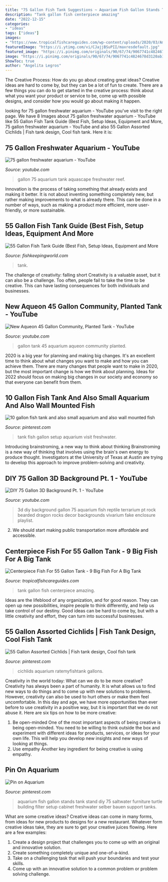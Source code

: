 ```yaml
---
title: "75 Gallon Fish Tank Suggestions ~ Aquarium Fish Gallon Stands Tank Stand Diy 75 Saltwater Furniture Turtle Building Filter Setup Cabinet Freshwater Selber Bauen Support Tanks"
description: "Tank gallon fish centerpiece amazing"
date: "2022-12-15"
categories:
- "ideas"
tags: ["ideas"]
images:
- "https://www.tropicalfishcareguides.com/wp-content/uploads/2020/03/Amazing-Ideas-For-Centerpiece-Fish-For-A-55-Gallon-Tank.jpg"
featuredImage: "https://i.ytimg.com/vi/CJajjBSuPII/maxresdefault.jpg"
featured_image: "https://i.pinimg.com/originals/90/67/74/9067741c4824678d3120ab189ccf2163.jpg"
image: "https://i.pinimg.com/originals/90/67/74/9067741c4824678d3120ab189ccf2163.jpg"
ShowToc: true
author: "Angelita Legros"
---
```



The Creative Process: How do you go about creating great ideas?
Creative ideas are hard to come by, but they can be a lot of fun to create. There are a few things you can do to get started in the creative process: think about what you want your product or service to be, come up with possible designs, and consider how you would go about making it happen.

	

		
looking for 75 gallon freshwater aquarium - YouTube you've visit to the right page. We have 8 Images about 75 gallon freshwater aquarium - YouTube like 55 Gallon Fish Tank Guide (Best Fish, Setup Ideas, Equipment and More, 75 gallon freshwater aquarium - YouTube and also 55 Gallon Assorted Cichlids | Fish tank design, Cool fish tank. Here it is:
		
    
## 75 Gallon Freshwater Aquarium - YouTube

<img loading=lazy src="https://i.ytimg.com/vi/CJajjBSuPII/maxresdefault.jpg" onerror="this.onerror=null;this.src='https://tse2.mm.bing.net/th?id=OIP.2t9UGNRYA-avO1-CdafoEgHaEK&amp;pid=15.1';" alt="75 gallon freshwater aquarium - YouTube">

_Source: youtube.com_

>gallon 75 aquarium tank aquascape freshwater reef. 

	

Innovation is the process of taking something that already exists and making it better. It is not about inventing something completely new, but rather making improvements to what is already there. This can be done in a number of ways, such as making a product more efficient, more user-friendly, or more sustainable.

    
## 55 Gallon Fish Tank Guide (Best Fish, Setup Ideas, Equipment And More

<img loading=lazy src="https://www.fishkeepingworld.com/wp-content/uploads/2019/08/55-Gallon-Fish-Tank-Guide-Best-Fish-Setup-Ideas-Equipment-and-More-Banner.jpg" onerror="this.onerror=null;this.src='https://tse1.mm.bing.net/th?id=OIP.YwSTo5KCa1A5Ht7odYUBSQHaE7&amp;pid=15.1';" alt="55 Gallon Fish Tank Guide (Best Fish, Setup Ideas, Equipment and More">

_Source: fishkeepingworld.com_

>tank. 

	

The challenge of creativity: falling short
Creativity is a valuable asset, but it can also be a challenge. Too often, people fail to take the time to be creative. This can have lasting consequences for both individuals and businesses.

    
## New Aqueon 45 Gallon Community, Planted Tank - YouTube

<img loading=lazy src="http://i.ytimg.com/vi/-jnlc4BvpWY/maxresdefault.jpg" onerror="this.onerror=null;this.src='https://tse4.mm.bing.net/th?id=OIP.Zug4PYiPW5g61l17QJGfYgHaEK&amp;pid=15.1';" alt="New Aqueon 45 Gallon Community, Planted Tank - YouTube">

_Source: youtube.com_

>gallon tank 45 aquarium aqueon community planted. 

	

2020 is a big year for planning and making big changes. It's an excellent time to think about what changes you want to make and how you can achieve them.
There are many changes that people want to make in 2020, but the most important change is how we think about planning. Ideas for 2022 should focus on making big changes in our society and economy so that everyone can benefit from them.

    
## 10 Gallon Fish Tank And Also Small Aquarium And Also Wall Mounted Fish

<img loading=lazy src="https://i.pinimg.com/originals/1e/e9/bc/1ee9bc0a592ef0dabddd76e0590b30da.jpg" onerror="this.onerror=null;this.src='https://tse3.mm.bing.net/th?id=OIP.ryF-FUZasiSMc1HU7WjBwwHaHa&amp;pid=15.1';" alt="10 gallon fish tank and also small aquarium and also wall mounted fish">

_Source: pinterest.com_

>tank fish gallon setup aquarium visit freshwater. 

	

Introducing brainstroming, a new way to think about thinking
Brainstroming is a new way of thinking that involves using the brain's own energy to produce thought. Investigators at the University of Texas at Austin are trying to develop this approach to improve problem-solving and creativity.

    
## DIY 75 Gallon 3D Background Pt. 1 - YouTube

<img loading=lazy src="http://i.ytimg.com/vi/Rm94tKaJskI/maxresdefault.jpg" onerror="this.onerror=null;this.src='https://tse3.mm.bing.net/th?id=OIP.Jz0lxfY7b56pLLYQOOe6NQHaEK&amp;pid=15.1';" alt="DIY 75 Gallon 3D Background Pt. 1 - YouTube">

_Source: youtube.com_

>3d diy background gallon 75 aquarium fish reptile terrarium pt rock bearded dragon rocks decor backgrounds vivarium fake enclosure playlist. 

	

2. We should start making public transportation more affordable and accessible.

    
## Centerpiece Fish For 55 Gallon Tank - 9 Big Fish For A Big Tank

<img loading=lazy src="https://www.tropicalfishcareguides.com/wp-content/uploads/2020/03/Amazing-Ideas-For-Centerpiece-Fish-For-A-55-Gallon-Tank.jpg" onerror="this.onerror=null;this.src='https://tse3.mm.bing.net/th?id=OIP.4aMDkmBCogwK2X3GDT1-3AHaLG&amp;pid=15.1';" alt="Centerpiece Fish For 55 Gallon Tank - 9 Big Fish For A Big Tank">

_Source: tropicalfishcareguides.com_

>tank gallon fish centerpiece amazing. 

	

Ideas are the lifeblood of any organization, and for good reason. They can open up new possibilities, inspire people to think differently, and help us take control of our destiny. Good ideas can be hard to come by, but with a little creativity and effort, they can turn into successful businesses.

    
## 55 Gallon Assorted Cichlids | Fish Tank Design, Cool Fish Tank

<img loading=lazy src="https://i.pinimg.com/originals/90/67/74/9067741c4824678d3120ab189ccf2163.jpg" onerror="this.onerror=null;this.src='https://tse1.mm.bing.net/th?id=OIP.92zpCs0Z_WwrZUBpOQC9igHaFj&amp;pid=15.1';" alt="55 Gallon Assorted Cichlids | Fish tank design, Cool fish tank">

_Source: pinterest.com_

>cichlids aquarium ratemyfishtank gallons. 

	

Creativity in the world today: What can we do to be more creative?
Creativity has always been a part of humanity. It is what allows us to find new ways to do things and to come up with new solutions to problems. However, creativity can also be used to hurt others or make them feel uncomfortable. In this day and age, we have more opportunities than ever before to use creativity in a positive way, but it is important that we do not abuse it. Here are six tips on how to be more creative: 
1. Be open-minded
One of the most important aspects of being creative is being open-minded. You need to be willing to think outside the box and experiment with different ideas for products, services, or ideas for your own life. This will help you develop new insights and new ways of looking at things. 
2. Use empathy
Another key ingredient for being creative is using empathy.

    
## Pin On Aquarium

<img loading=lazy src="https://i.pinimg.com/736x/c0/cf/a8/c0cfa8ec642c625fb0fbc462e6fa3fd9.jpg" onerror="this.onerror=null;this.src='https://tse2.mm.bing.net/th?id=OIP.LuBCcxf09f-hKtw_-htruwHaJ3&amp;pid=15.1';" alt="Pin on Aquarium">

_Source: pinterest.com_

>aquarium fish gallon stands tank stand diy 75 saltwater furniture turtle building filter setup cabinet freshwater selber bauen support tanks. 

	

What are some creative ideas?
Creative ideas can come in many forms, from ideas for new products to designs for a new restaurant. Whatever form creative ideas take, they are sure to get your creative juices flowing. Here are a few examples: 
1. Create a design project that challenges you to come up with an original and innovative solution.
2. Create something completely unique and one-of-a-kind.
3. Take on a challenging task that will push your boundaries and test your skills.
4. Come up with an innovative solution to a common problem or problem solving challenge.

